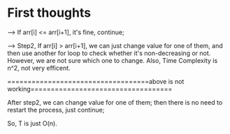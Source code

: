 # First thoughts

--> If arr[i] <= arr[i+1], it's fine, continue;

--> Step2, If arr[i] > arr[i+1], we can just change value for one of them, and then use another for loop to check whether it's non-decreasing or not. However, we are not sure which one to change. Also, Time Complexity is n^2, not very efficent. 

===================================above is not working===================================

After step2, we can change value for one of them; then there is no need to restart the process, just continue;

So, T is just O(n).

